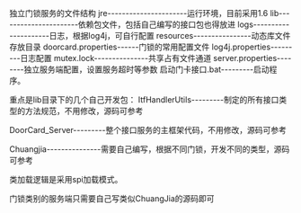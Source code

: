 独立门锁服务的文件结构
jre----------------------运行环境，目前采用1.6
lib----------------------依赖包文件，包括自己编写的接口包也得放进
logs---------------------日志，根据log4j，可自行配置
resources----------------动态库文件存放目录
doorcard.properties------门锁的常用配置文件
log4j.properties---------日志配置
mutex.lock---------------共享占有文件通道
server.properties--------独立服务端配置，设置服务超时等参数
启动门卡接口.bat---------启动程序。


重点是lib目录下的几个自己开发包：
ItfHandlerUtils---------制定的所有接口类型的方法规范，不用修改，源码可参考

DoorCard_Server---------整个接口服务的主框架代码，不用修改，源码可参考

Chuangjia---------------需要自己编写，根据不同门锁，开发不同的类型，源码可参考


类加载逻辑是采用spi加载模式。

门锁类别的服务端只需要自己写类似ChuangJia的源码即可
